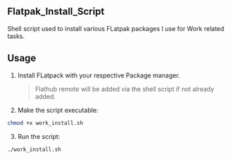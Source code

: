 ## Flatpak_Install_Script

Shell script used to install various FLatpak packages I use for Work related tasks.

## Usage

1. Install FLatpack with your respective Package manager.
   > Flathub remote will be added via the shell script if not already added.

3. Make the script executable:
```bash
chmod +x work_install.sh
```

3. Run the script:
```bash
./work_install.sh
```
